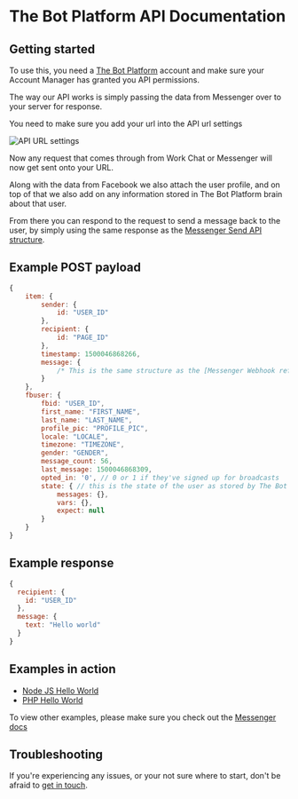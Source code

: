 # The Bot Platform API Documentation

## Getting started

To use this, you need a [The Bot Platform](http://thebotplatform.com) account and make sure your Account Manager has granted you API permissions.

The way our API works is simply passing the data from Messenger over to your server for response.

You need to make sure you add your url into the API url settings

![API URL settings](http://i.imgur.com/xfsKoGt.png)

Now any request that comes through from Work Chat or Messenger will now get sent onto your URL.

Along with the data from Facebook we also attach the user profile, and on top of that we also add on any information stored in The Bot Platform brain about that user.

From there you can respond to the request to send a message back to the user, by simply using the same response as the [Messenger Send API structure](https://developers.facebook.com/docs/messenger-platform/send-api-reference#request).

## Example POST payload

```js
{
	item: {
		sender: {
			id: "USER_ID"
		},
		recipient: {
			id: "PAGE_ID"
		},
		timestamp: 1500046868266,
		message: {
			/* This is the same structure as the [Messenger Webhook reference](https://developers.facebook.com/docs/messenger-platform/webhook-reference/message) */
		}
	},
	fbuser: {
		fbid: "USER_ID",
		first_name: "FIRST_NAME",
		last_name: "LAST_NAME",
		profile_pic: "PROFILE_PIC",
		locale: "LOCALE",
		timezone: "TIMEZONE",
		gender: "GENDER",
		message_count: 56,
		last_message: 1500046868309,
		opted_in: '0', // 0 or 1 if they've signed up for broadcasts
		state: { // this is the state of the user as stored by The Bot Platform's brain
			messages: {},
			vars: {},
			expect: null
		}
	}
}
```

## Example response

```js
{
  recipient: {
    id: "USER_ID"
  },
  message: {
    text: "Hello world"
  }
}
```

## Examples in action

- [Node JS Hello World](examples/node/helloworld/routes/index.js)
- [PHP Hello World](examples/php/helloworld/index.php)

To view other examples, please make sure you check out the [Messenger docs](https://developers.facebook.com/docs/messenger-platform/send-api-reference#request)

## Troubleshooting

If you're experiencing any issues, or your not sure where to start, don't be afraid to [get in touch](mailto:support@thebotplatform.com).



